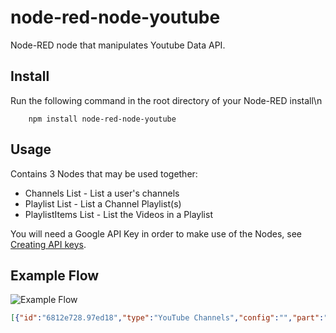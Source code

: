 node-red-node-youtube
=====================


Node-RED node that manipulates Youtube Data API.

Install
-------

Run the following command in the root directory of your Node-RED install\n

        npm install node-red-node-youtube

Usage
-----

Contains 3 Nodes that may be used together:

 - Channels List - List a user's channels
 - Playlist List - List a Channel Playlist(s)
 - PlaylistItems List - List the Videos in a Playlist

You will need a Google API Key in order to make use of the Nodes, see [Creating API keys](https://developers.google.com/youtube/registering_an_application#Create_API_Keys "Creating API keys").


Example Flow
------------


![Example Flow](https://raw.githubusercontent.com/jlong23/node-red-node-youtube/master/example_getUserPlaylistVideoTitles.jpg "Example Flow")


```JSON
[{"id":"6812e728.97ed18","type":"YouTube Channels","config":"","part":"contentDetails","categoryId":"","forUsername":"ParryGripp","channelIds":"","managedByMe":"","mine":"","mySubscribers":"","maxResults":"50","onBehalfOfContentOwner":"","pageToken":"","name":"ParryGripp Channel","x":340,"y":650,"z":"88661d46.7799e","wires":[["66d56592.992a9c"]]},{"id":"c4b66425.3b4998","type":"YouTube PlayLists","config":"","part":"snippet","channelId":"","playlistId":"","mine":"","maxResults":"50","onBehalfOfContentOwner":"","onBehalfOfContentOwnerChannel":"","pageToken":"","name":"Get Channel Playlists","x":332,"y":709,"z":"88661d46.7799e","wires":[["c4617852.3b9e88"]]},{"id":"66d56592.992a9c","type":"function","name":"Extract Each Channel","func":"var totalResults = msg.payload.pageInfo.totalResults;\nvar maxResults = msg.payload.pageInfo.resultsPerPage;\nvar resultsCount = maxResults < totalResults ? maxResults : totalResults;\n\nvar msgArray = new Array();\nfor ( var x = 0; x < resultsCount; x ++ )\n{\n\tvar newMsg = { channelId: msg.payload.items[x].id };\n\tmsgArray.push( newMsg );\n}\n\nreturn [ msgArray ];\n","outputs":1,"x":605,"y":649,"z":"88661d46.7799e","wires":[["c4b66425.3b4998"]]},{"id":"a3a40160.5c5c","type":"inject","name":"DO IT!","topic":"","payload":"","payloadType":"date","repeat":"","crontab":"","once":false,"x":143,"y":650,"z":"88661d46.7799e","wires":[["6812e728.97ed18"]]},{"id":"c4617852.3b9e88","type":"function","name":"Extract Each Playlist","func":"var totalResults = msg.payload.pageInfo.totalResults;\nvar maxResults = msg.payload.pageInfo.resultsPerPage;\nvar resultsCount = maxResults < totalResults ? maxResults : totalResults;\n\nvar msgArray = new Array();\nfor ( var x = 0; x < resultsCount; x ++ )\n{\n\tvar newMsg = { playlistId: msg.payload.items[x].id };\n\tmsgArray.push( newMsg );\n}\n\nreturn [ msgArray ];","outputs":1,"x":601,"y":708,"z":"88661d46.7799e","wires":[["fa98eb65.056718"]]},{"id":"fa98eb65.056718","type":"YouTube PlayListItems","config":"","part":"snippet","playlistId":"","playlistItemIds":"","maxResults":"50","onBehalfOfContentOwner":"","pageToken":"","videoId":"","fields":"","name":"Get Playlist Items","x":318,"y":776,"z":"88661d46.7799e","wires":[["7356a04c.8ca96"]]},{"id":"7356a04c.8ca96","type":"function","name":"Extract Each Video","func":"var totalResults = msg.payload.pageInfo.totalResults;\nvar maxResults = msg.payload.pageInfo.resultsPerPage;\nvar resultsCount = maxResults < totalResults ? maxResults : totalResults;\n\nvar msgArray = new Array();\nfor ( var x = 0; x < resultsCount; x ++ )\n{\n\tvar newMsg = { \n\t    playlistItemId: msg.payload.items[x].id,\n\t\tvideoId: msg.payload.items[x].snippet.resourceId.videoId,\n\t\ttitle: msg.payload.items[x].snippet.title,\n\t};\n\tmsgArray.push( newMsg );\n}\n\nreturn [ msgArray ];","outputs":1,"x":591,"y":771,"z":"88661d46.7799e","wires":[["5054136b.afabec"]]},{"id":"57e503f5.a81afc","type":"debug","name":"","active":true,"console":"false","complete":"true","x":1124,"y":734,"z":"88661d46.7799e","wires":[]},{"id":"5054136b.afabec","type":"template","name":"Format for youtube-dl batch download","field":"payload","template":"https://www.youtube.com/watch?v={{videoId}}","x":883,"y":770,"z":"88661d46.7799e","wires":[["57e503f5.a81afc","8f2cc845.70d338"]]},{"id":"8f2cc845.70d338","type":"file","name":"","filename":"/ytdl.txt","appendNewline":true,"overwriteFile":"false","x":1125,"y":807,"z":"88661d46.7799e","wires":[]}]
```
